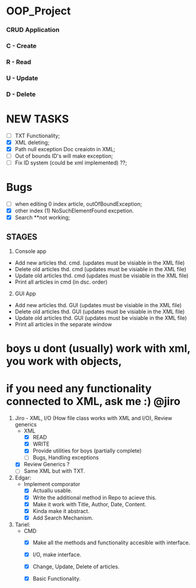 # OOP_Project

### CRUD Application
### C - Create
### R - Read
### U - Update
### D - Delete

# NEW TASKS
-[ ] TXT Functionality;
-[x] XML deleting;
-[x] Path null exception Doc creaiotn in XML;
-[ ] Out of bounds ID's will make exception;
-[ ] Fix ID system (could be xml implemented) ??;

# Bugs
- [ ] when editing 0 index article, outOfBoundException;
- [x] other index (1) NoSuchElementFound excpetion.
- [x] Search **not working;

## STAGES
1. Console app
- Add new articles thd. cmd. (updates must be visiable in the XML file)
- Delete old articles thd. cmd (updates must be visiable in the XML file)
- Update old articles thd. cmd (updates must be visiable in the XML file)
- Print all articles in cmd (in dsc. order)
2. GUI App
- Add new articles thd. GUI (updates must be visiable in the XML file)
- Delete old articles thd. GUI (updates must be visiable in the XML file)
- Update old articles thd. GUI (updates must be visiable in the XML file)
- Print all articles in the separate window

# boys u dont (usually) work with xml, you work with objects, 
# if you need any functionality connected to XML, ask me :) @jiro
1. Jiro - XML, I/O (How file class works with XML and I/O), Review generics
    - XML
        - [x] READ
        - [x] WRITE
        - [x] Provide utilities for boys (partially complete)
        - [ ] Bugs, Handling exceptions
    - [x] Review Generics ?
    - [ ] Same XML but with TXT.
    
2. Edgar:
    - Implement comporator
        - [x] Actuallu usable.
        - [x] Write the additional method in Repo to acieve this.
        - [x] Make it work with Title, Author, Date, Content.
        - [x] Kinda make it abstract.
        - [x] Add Search Mechanism.
3. Tariel:
    - CMD
        - [x] Make all the methods and functionality accesible with interface.
        - [x] I/O, make interface.
        - [x] Change, Update, Delete of articles.
        - [x] Basic Functionality.


